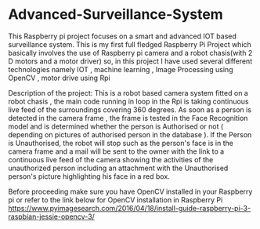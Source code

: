 # Advanced-Surveillance-System
This Raspberry pi project focuses on a smart and advanced IOT based surveillance system.
This is my first full fledged Raspberry Pi Project which basically involves the use of Raspberry pi camera and a robot chasis(with 2 D motors and a motor driver)
so, in this project I have used several different technologies namely IOT , machine learning , Image Processing using OpenCV , motor drive using Rpi 

Description of the project:
This is a robot based camera system fitted on a robot chasis , the main code running in loop in the Rpi is taking continuous live feed of the surroundings covering 360 degrees. 
As soon as a person is detected in the camera frame , the frame is tested in the Face Recognition model and is determined whether the person is Authorised or not ( depending on pictures of authorised person in the database ).
If the Person is Unauthorised, the robot will stop such as the person's face is in the camera frame and a mail will be sent to the owner with the link to a continuous live feed of the camera showing the activities of the unauthorized person including an attachment with the Unauthorised person's picture highlighting his face in a red box.

Before proceeding make sure you have OpenCV installed in your Raspberry pi or refer to the link below for OpenCV installation in Raspberry Pi
https://www.pyimagesearch.com/2016/04/18/install-guide-raspberry-pi-3-raspbian-jessie-opencv-3/
